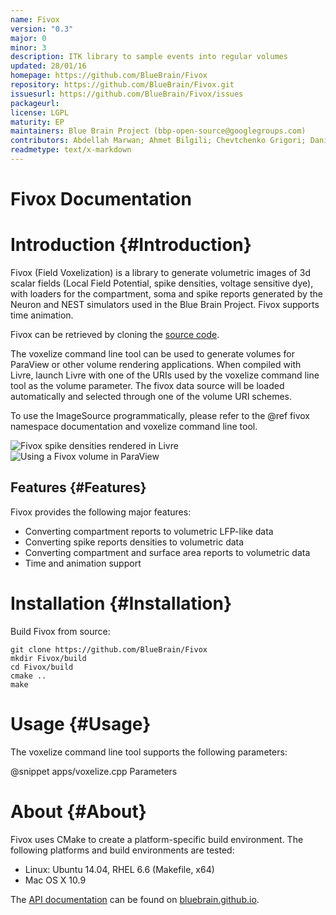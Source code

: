 ```yaml
---
name: Fivox
version: "0.3"
major: 0
minor: 3
description: ITK library to sample events into regular volumes
updated: 28/01/16
homepage: https://github.com/BlueBrain/Fivox
repository: https://github.com/BlueBrain/Fivox.git
issuesurl: https://github.com/BlueBrain/Fivox/issues
packageurl: 
license: LGPL
maturity: EP
maintainers: Blue Brain Project (bbp-open-source@googlegroups.com)
contributors: Abdellah Marwan; Ahmet Bilgili; Chevtchenko Grigori; Daniel Nachbaur; Jafet Villafranca; Raphael Dumusc; Stefan Eilemann
readmetype: text/x-markdown
---
```

Fivox Documentation
===================

# Introduction {#Introduction}

Fivox (Field Voxelization) is a library to generate volumetric images of
3d scalar fields (Local Field Potential, spike densities, voltage
sensitive dye), with loaders for the compartment, soma and spike reports
generated by the Neuron and NEST simulators used in the Blue Brain
Project. Fivox supports time animation.

Fivox can be retrieved by cloning
the [source code](https://github.com/BlueBrain/Fivox).

The voxelize command line tool can be used to generate volumes for
ParaView or other volume rendering applications. When compiled with
Livre, launch Livre with one of the URIs used by the voxelize command line tool
as the volume parameter. The fivox data source will be loaded
automatically and selected through one of the volume URI schemes.

To use the ImageSource programmatically, please refer to the @ref fivox
namespace documentation and voxelize command line tool.

![](doc/images/3m_spikes_scaled.jpg "Fivox spike densities rendered in Livre")
![](doc/images/paraview.jpg "Using a Fivox volume in ParaView")

## Features {#Features}

Fivox provides the following major features:

* Converting compartment reports to volumetric LFP-like data
* Converting spike reports densities to volumetric data
* Converting compartment and surface area reports to volumetric data
* Time and animation support

# Installation {#Installation}

Build Fivox from source:
~~~
git clone https://github.com/BlueBrain/Fivox
mkdir Fivox/build
cd Fivox/build
cmake ..
make
~~~

# Usage {#Usage}

The voxelize command line tool supports the following parameters:

@snippet apps/voxelize.cpp Parameters

# About {#About}

Fivox uses CMake to create a platform-specific build environment. The following
platforms and build environments are tested:

* Linux: Ubuntu 14.04, RHEL 6.6 (Makefile, x64)
* Mac OS X 10.9

The [API documentation](https://bluebrain.github.io/Fivox-0.3/index.html)
can be found on [bluebrain.github.io](https://bluebrain.github.io).

